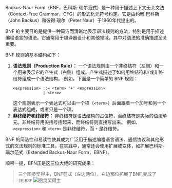 Backus-Naur Form（BNF，巴科斯-瑙尔范式）是一种用于描述上下文无关文法（Context-Free Grammar，CFG）的形式化元符号约定。它是由约翰·巴科斯（John Backus）和彼得·瑙尔（Peter Naur）于1960年代提出的。

BNF 的主要目的是提供一种简洁而清晰地表示语法规则的方法，特别是用于描述编程语言的语法。它通常用于编译器设计和其他领域，其中对语法的准确描述至关重要。

BNF 规则的基本结构如下：

1. **语法规则（Production Rule）：** 一个语法规则由一个非终结符（左侧）和一个用来表示它的产生式（右侧）组成。产生式描述了如何用终结符和/或非终结符组成一个语法结构。
    例如，下面是一个简单的 BNF 规则：
    ```
    <expression> ::= <term> '+' <expression>
                 | <term>
    ```
    这个规则表示一个表达式可以由一个项（`<term>`）后面跟着一个加号和另一个表达式组成，或者只是一个项。
2. **非终结符和终结符：** 非终结符是语法结构的占位符，而终结符是实际的语法单元。非终结符用尖括号括起来，而终结符则直接写出来。
    例如，`<expression>` 和 `<term>` 是非终结符，而 `+` 是终结符。

BNF 的简洁性和易读性使其成为广泛用于描述编程语言语法、通信协议和其他形式的文法规则的标准工具。在实践中，通常还会使用扩展或变体，如扩展巴科斯-瑙尔范式（Extended Backus-Naur Form，EBNF）。


顺带一提，BFN正是这三位大佬的研究成果：

> 三个图灵奖得主，BNF范式（左边两位），右边那位扩展了BNF,变成了`[E]BNF`
> ![图灵奖得主](https://pic-1257412153.cos.ap-nanjing.myqcloud.com/images/2023/12/30/20231230175725-7986f3.png)